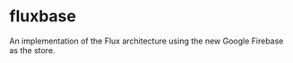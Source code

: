 # fluxbase

An implementation of the Flux architecture using the new Google Firebase as the store.

